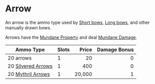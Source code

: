 # Arrow

An arrow is the ammo type used by [Short bows](../Ranged%20Weapons/Light%20Bow.md), [Long bows](../Ranged%20Weapons/Heavy%20Bow.md), and other manually drawn bows.

Arrows have the [Mundane Property](../../Material%20Properties/Mundane%20Property.md) and deal [Mundane Damage](../../../Game%20Procedures/Combat/Damage%20Types/Mundane%20Damage.md).

| Ammo Type                                                                   | Slots |  Price | Damage Bonus |
| --------------------------------------------------------------------------- | ----- | -----: | -----------: |
| 20 arrows                                                                   | 1     |     20 |            0 |
| 20 [Silvered Arrows](../../Material%20Properties/Silvered%20Property.md) | 1     |    400 |            0 |
| 20 [Mythril Arrows](../../Material%20Properties/Mythril%20Property.md)   | 1     | 20,000 |            1 |
